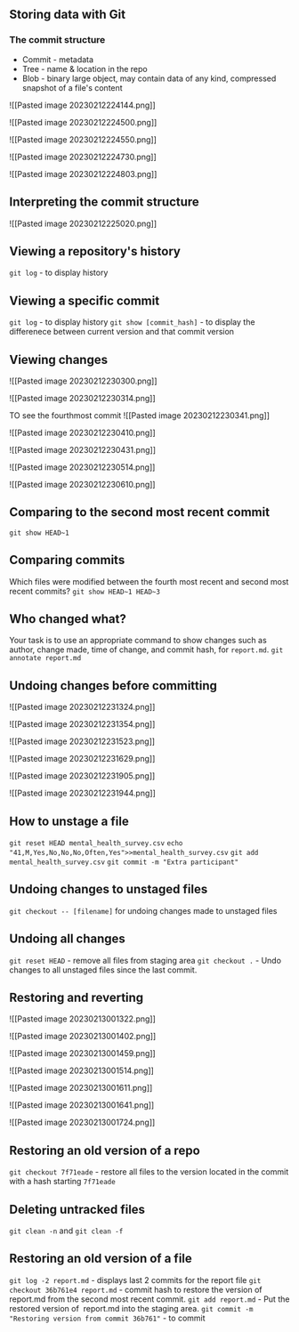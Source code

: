 ## Storing data with Git
### The commit structure
- Commit - metadata
- Tree - name & location in the repo
- Blob - binary large object, may contain data of any kind, compressed snapshot of a file's content

![[Pasted image 20230212224144.png]]

![[Pasted image 20230212224500.png]]

![[Pasted image 20230212224550.png]]

![[Pasted image 20230212224730.png]]

![[Pasted image 20230212224803.png]]


## Interpreting the commit structure
![[Pasted image 20230212225020.png]]
## Viewing a repository's history
`git log` - to display history

## Viewing a specific commit
`git log` - to display history
`git show [commit_hash]` - to display the differenece between current version and that commit version

## Viewing changes
![[Pasted image 20230212230300.png]]

![[Pasted image 20230212230314.png]]

TO see the fourthmost commit
![[Pasted image 20230212230341.png]]

![[Pasted image 20230212230410.png]]

![[Pasted image 20230212230431.png]]

![[Pasted image 20230212230514.png]]

![[Pasted image 20230212230610.png]]
## Comparing to the second most recent commit
`git show HEAD~1`

## Comparing commits
Which files were modified between the fourth most recent and second most recent commits?
`git show HEAD~1 HEAD~3`

## Who changed what?
Your task is to use an appropriate command to show changes such as author, change made, time of change, and commit hash, for `report.md`.
`git annotate report.md`

## Undoing changes before committing
![[Pasted image 20230212231324.png]]

![[Pasted image 20230212231354.png]]

![[Pasted image 20230212231523.png]]

![[Pasted image 20230212231629.png]]

![[Pasted image 20230212231905.png]]

![[Pasted image 20230212231944.png]]

## How to unstage a file
`git reset HEAD mental_health_survey.csv`
`echo "41,M,Yes,No,No,No,Often,Yes">>mental_health_survey.csv`
`git add mental_health_survey.csv`
`git commit -m "Extra participant"`

## Undoing changes to unstaged files
`git checkout -- [filename]` for undoing changes made to unstaged files
## Undoing all changes
`git reset HEAD` - remove all files from staging area
`git checkout .` - Undo changes to all unstaged files since the last commit.

## Restoring and reverting
![[Pasted image 20230213001322.png]]

![[Pasted image 20230213001402.png]]

![[Pasted image 20230213001459.png]]

![[Pasted image 20230213001514.png]]

![[Pasted image 20230213001611.png]]

![[Pasted image 20230213001641.png]]

![[Pasted image 20230213001724.png]]

## Restoring an old version of a repo
`git checkout 7f71eade` - restore all files to the version located in the commit with a hash starting `7f71eade`

## Deleting untracked files
`git clean -n` and `git clean -f`

## Restoring an old version of a file
`git log -2 report.md` - displays last 2 commits for the report file
`git checkout 36b761e4 report.md` - commit hash to restore the version of  report.md from the second most recent commit.
`git add report.md` -  Put the restored version of  report.md into the staging area.
`git commit -m "Restoring version from commit 36b761"` - to commit